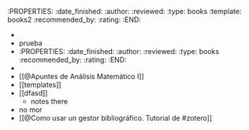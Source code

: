 :PROPERTIES:
:date_finished: 
:author: 
:reviewed: 
:type: books
:template: books2
:recommended_by: 
:rating: 
:END:

-
- prueba
-
  :PROPERTIES:
  :date_finished: 
  :author: 
  :reviewed: 
  :type: books
  :recommended_by: 
  :rating: 
  :END:
-
- [[@Apuntes de Análisis Matemático I]]
- [[templates]]
- [[dfasd]]
	- notes there
- no mor
- [[@Como usar un gestor bibliográfico. Tutorial de #zotero]]